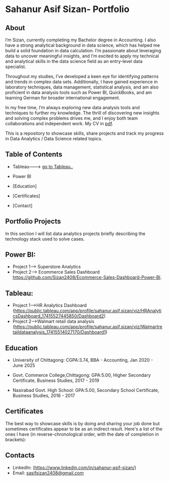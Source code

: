 
# Sahanur Asif Sizan- Portfolio
## About
I’m Sizan, currently completing my Bachelor degree in Accounting. I also have a strong analytical background in data science, which has helped me build a solid foundation in data calculation. I’m passionate about leveraging data to uncover meaningful insights, and I’m excited to apply my technical and analytical skills in the data science field as an entry-level data specialist.

Throughout my studies, I’ve developed a keen eye for identifying patterns and trends in complex data sets. Additionally, I have gained experience in laboratory techniques, data management, statistical analysis, and am also proficient in data analysis tools such as Power BI, QuickBooks, and am learning German for broader international engagement.

In my free time, I’m always exploring new data analysis tools and techniques to further my knowledge. The thrill of discovering new insights and solving complex problems drives me, and I enjoy both team collaborations and independent work.
My CV in [pdf](https://github.com/Sizan2408/Portfolio/blob/main/CV_sizan.pdf).

This is a repository to showcase skills, share projects and track my progress in Data Analytics / Data Science related topics.

## Table of Contents
  - Tableau---> [go to Tableau..](https://public.tableau.com/app/profile/sahanur.asif.sizan/vizzes)
  - Power BI 


- [Education]
- [Certificates]
- [Contact]
## Portfolio Projects
In this section I will list data analytics projects briefly describing the technology stack used to solve cases.
## Power BI:
- Project 1--> Superstore Analytics 
- Project 2--> Ecommerce Sales Dashboard https://github.com/Sizan2408/Ecommerce-Sales-Dashboard-Power-BI.
## Tableau:
- Project 1-->HR Analytics Dashboard (https://public.tableau.com/app/profile/sahanur.asif.sizan/viz/HRAnalyticsDashboard_17415527445850/Dashboard2)
- Project 2-->Walmart retail data analysis (https://public.tableau.com/app/profile/sahanur.asif.sizan/viz/Walmartretaildataanalysis_17415514027170/Dashboard1)


## Education
- University of Chittagong: CGPA:3.74,
 BBA - Accounting,
 Jan 2020 - June 2025

- Govt. Commerce College,Chittagong: GPA:5.00,
 Higher Secondary Certificate,
 Business Studies,
 2017 - 2019

- Nasirabad Govt. High School: GPA:5.00,
 Secondary School Certificate,
 Business Studies,
  2016 - 2017

## Certificates
The best way to showcase skills is by doing and sharing your job done but sometimes certificates appear to be as an indirect result. Here's a list of the ones I have (in reverse-chronological order, with the date of completion in brackets):


## Contacts
- LinkedIn: (https://www.linkedin.com/in/sahanur-asif-sizan/)
- Email: sasifsizan2408@gmail.com
